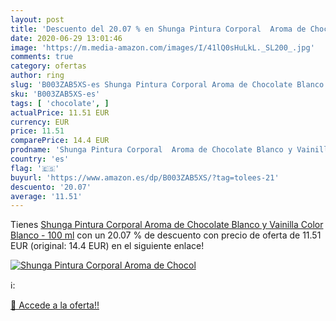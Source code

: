 ```yaml
---
layout: post
title: 'Descuento del 20.07 % en Shunga Pintura Corporal  Aroma de Chocol'
date: 2020-06-29 13:01:46
image: 'https://m.media-amazon.com/images/I/41lQ0sHuLkL._SL200_.jpg'
comments: true
category: ofertas
author: ring
slug: 'B003ZAB5XS-es Shunga Pintura Corporal Aroma de Chocolate Blanco y...'
sku: 'B003ZAB5XS-es'
tags: [ 'chocolate', ]
actualPrice: 11.51 EUR
currency: EUR
price: 11.51
comparePrice: 14.4 EUR
prodname: 'Shunga Pintura Corporal  Aroma de Chocolate Blanco y Vainilla  Color Blanco - 100 ml'
country: 'es'
flag: '🇪🇸'
buyurl: 'https://www.amazon.es/dp/B003ZAB5XS/?tag=tolees-21'
descuento: '20.07'
average: '11.51'
---
```


Tienes [Shunga Pintura Corporal  Aroma de Chocolate Blanco y Vainilla  Color Blanco - 100 ml](https://www.amazon.es/dp/B003ZAB5XS/?tag=tolees-21) con un 20.07 % de descuento con precio de oferta de 11.51 EUR (original: 14.4 EUR) en el siguiente enlace!

[![Shunga Pintura Corporal  Aroma de Chocol](https://m.media-amazon.com/images/I/41lQ0sHuLkL._SL200_.jpg)](https://www.amazon.es/dp/B003ZAB5XS/?tag=tolees-21)

ℹ️:


[🛒 Accede a la oferta!!](https://www.amazon.es/dp/B003ZAB5XS/?tag=tolees-21)

